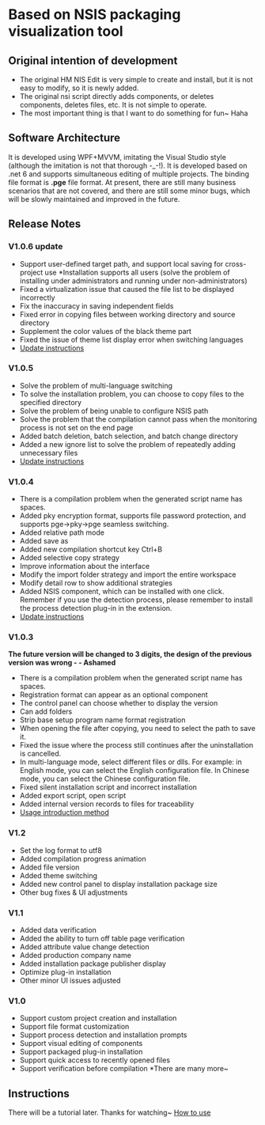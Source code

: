 ﻿# Based on NSIS packaging visualization tool
## Original intention of development
* The original HM NIS Edit is very simple to create and install, but it is not easy to modify, so it is newly added.
* The original nsi script directly adds components, or deletes components, deletes files, etc. It is not simple to operate.
* The most important thing is that I want to do something for fun~ Haha
## Software Architecture
  It is developed using WPF+MVVM, imitating the Visual Studio style (although the imitation is not that thorough -_-!). It is developed based on .net 6 and supports simultaneous editing of multiple projects. The binding file format is __.pge__ file format. At present, there are still many business scenarios that are not covered, and there are still some minor bugs, which will be slowly maintained and improved in the future.
## Release Notes
### V1.0.6 update
* Support user-defined target path, and support local saving for cross-project use
*Installation supports all users (solve the problem of installing under administrators and running under non-administrators)
* Fixed a virtualization issue that caused the file list to be displayed incorrectly
* Fix the inaccuracy in saving independent fields
* Fixed error in copying files between working directory and source directory
* Supplement the color values ​​of the black theme part
* Fixed the issue of theme list display error when switching languages
* [Update instructions](https://mp.weixin.qq.com/s/g71bUtea4KC0t3PnA4Qtsw)

### V1.0.5
* Solve the problem of multi-language switching
* To solve the installation problem, you can choose to copy files to the specified directory
* Solve the problem of being unable to configure NSIS path
* Solve the problem that the compilation cannot pass when the monitoring process is not set on the end page
* Added batch deletion, batch selection, and batch change directory
* Added a new ignore list to solve the problem of repeatedly adding unnecessary files
* [Update instructions](https://mp.weixin.qq.com/s/8c4ONmWgJ8Uw-Q9E6EYt-A)
### V1.0.4
* There is a compilation problem when the generated script name has spaces.
* Added pky encryption format, supports file password protection, and supports pge->pky->pge seamless switching.
* Added relative path mode
* Added save as
* Added new compilation shortcut key Ctrl+B
* Added selective copy strategy
* Improve information about the interface
* Modify the import folder strategy and import the entire workspace
* Modify detail row to show additional strategies
* Added NSIS component, which can be installed with one click. Remember if you use the detection process, please remember to install the process detection plug-in in the extension.
* [Update instructions](https://mp.weixin.qq.com/s/1kKiUmz7wdZkE0rTVOCSiA)
### V1.0.3
**The future version will be changed to 3 digits, the design of the previous version was wrong - - Ashamed**
* There is a compilation problem when the generated script name has spaces.
* Registration format can appear as an optional component
* The control panel can choose whether to display the version
* Can add folders
* Strip base setup program name format registration
* When opening the file after copying, you need to select the path to save it.
* Fixed the issue where the process still continues after the uninstallation is cancelled.
* In multi-language mode, select different files or dlls. For example: in English mode, you can select the English configuration file. In Chinese mode, you can select the Chinese configuration file.
* Fixed silent installation script and incorrect installation
* Added export script, open script
* Added internal version records to files for traceability
* [Usage introduction method](https://mp.weixin.qq.com/s?__biz=MzA5ODY4MDkzOA==&mid=2447903959&idx=1&sn=7ecb538442d049d320706601ece30371&chksm=849145d2b3e6ccc4d256d83a95f6b350858affd0e5cb29c26a8066588b4d1f66c0fc91d1d7a9&token=886432174&lang=zh_CN#rd)
### V1.2
* Set the log format to utf8
* Added compilation progress animation
* Added file version
* Added theme switching
* Added new control panel to display installation package size
* Other bug fixes & UI adjustments
### V1.1
* Added data verification
* Added the ability to turn off table page verification
* Added attribute value change detection
* Added production company name
* Added installation package publisher display
* Optimize plug-in installation
* Other minor UI issues adjusted
### V1.0
* Support custom project creation and installation
* Support file format customization
* Support process detection and installation prompts
* Support visual editing of components
* Support packaged plug-in installation
* Support quick access to recently opened files
* Support verification before compilation
*There are many more~
## Instructions
There will be a tutorial later. Thanks for watching~
[How to use](https://mp.weixin.qq.com/s?__biz=MzA5ODY4MDkzOA==&mid=2447903933&idx=1&sn=5f6107ae0bea22ad1f7c0eb7d81fe70d&chksm=849145b8b3e6ccaef109b2a387560e4ef9e69b22f44e138b6645aeb958a1384c03449413b362#rd)